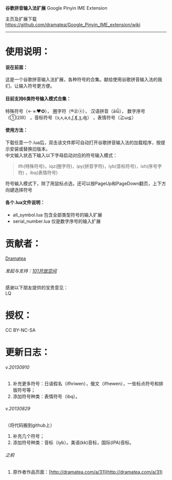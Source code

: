 __谷歌拼音输入法扩展__ Google Pinyin IME Extension

主页及扩展下载 https://github.com/dramatea/Google_Pinyin_IME_extension/wiki

***

使用说明：
=================================================
#### 说在前面：  
这是一个谷歌拼音输入法扩展，各种符号的合集。献给使用谷歌拼音输入法的我们，让输入符号更方便。  

#### 目前支持6类符号输入模式合集：  
特殊符号（←☜❤✪）， 圈字符（®㊣ⓐ）， 汉语拼音（āíǚ）， 数字序号（①⑵Ⅲ） ，音标符号（ɔ,ʌ,ə,ɛ,ʃ,ʧ,ʒ,ʤ）  ，表情符号（≧ω≦）

#### 使用方法：  
下载任意一个.lua后，双击该文件即可自动打开谷歌拼音输入法的加载程序，按提示安装或替换旧版本。  
中文输入状态下输入以下字母启动对应的符号输入模式：

> ifh(特殊符号)，iqz(圈字符)，ipy(拼音字符)，iyb(音标符号)，ixh(序号字符)  ，ibq(表情符号)  

符号输入模式下，除了用鼠标点选，还可以按PageUp和PageDown翻页，上下方向键选择符号

#### 各个.lua文件说明：<br />
+	all_symbol.lua 包含全部类型符号的输入扩展
+	serial_number.lua 仅是数字序号的输入扩展


贡献者：
==========
[Dramatea](http://dramatea.com)  
###### 发起与支持：[101开放空间](http://site.douban.com/174634/room/2126875/)
感谢以下朋友提供的宝贵意见：  
LQ

授权：
==========
CC BY-NC-SA


更新日志：
=================================================
###### v.20130910
1. 补充更多符号：日语假名（ifhriwen），俄文（ifhewen），一些标点符号和排版符号等；
2. 添加符号种类：表情符号（ibq）。

###### v.20130829
（将代码搬到github上）  
1. 补充几个符号；  
2. 添加符号种类：音标（iyb）。美语(kk)音标，国际(IPA)音标。

###### 之前
1. 原作者作品页面：[http://dramatea.com/a/31](http://dramatea.com/a/31)
